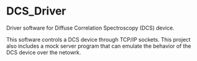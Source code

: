 # DCS_Driver
Driver software for Diffuse Correlation Spectroscopy (DCS) device.

This software controls a DCS device through TCP/IP sockets. This project also includes a mock server program that can emulate the behavior of the DCS device over the netowrk.
